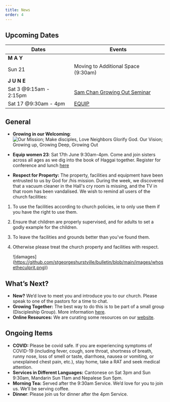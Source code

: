 ```yaml
---
title: News
order: 4
---
```


## Upcoming Dates

| Dates | Events |
| ----------- | ----------- | 
| **M A Y**  |  | 
|  Sun 21 | Moving to Additional Space (9:30am) |
| **J U N E**  |  | 
|  Sat 3 @9:15am - 2:15pm | [Sam Chan Growing Out Seminar](https://stgeorgeshurstville.org.au/growing-out-conference) |
|  Sat 17 @9:30am - 4pm | [EQUIP](https://stgeorgeshurstville.org.au/equip23) |


## General
- **Growing in our Welcoming**: 
![Our Mission; Make disciples, Love Neighbors Glorify God. Our Vision; Growing up, Growing Deep, Growing Out](https://raw.githubusercontent.com/stgeorgeshurstville/bulletin/blob/main/images/church%20stuff.png)

- **Equip women 23**: Sat 17th June 9:30am-4pm. Come and join sisters across all ages as we dig into the book of Haggai together. Register for conference and lunch [here]( https://stgeorgeshurstville.org.au/equip23)

- **Respect for Property:** The property, facilities and equipment have been entrusted to us by God for /his mission. During the week, we discovered that a vacuum cleaner in the Hall's cry room is missing, and the TV in that room has been vandalised. We wish to remind all users of the church facilities:  
1. To use the facilities according to church policies, ie to only use them if you have the right to use them. 
2. Ensure that children are properly supervised, and for adults to set a godly example for the children. 
3. To leave the facilities and grounds better than you've found them.
4. Otherwise please treat the church property and facilities with respect.

   ![damages]
   (https://github.com/stgeorgeshurstville/bulletin/blob/main/images/whosetheculprit.png))



## What’s Next?
- **New?** We’d love to meet you and introduce you to our church. Please speak to one of the pastors for a time to chat. 
- **Growing Together:** The best way to do this is to be part of a small group (Discipleship Group). More information [here]( https://stgeorgeshurstville.org.au/discipleship-groups). 
- **Online Resources:** We are curating some resources on our [website](https://stgeorgeshurstville.org.au/lets-talk-about-christianity).


## Ongoing Items
- **COVID:** Please be covid safe. If you are experiencing symptoms of COVID-19 (including fever, cough, sore throat, shortness of breath, runny nose, loss of smell or taste, diarrhoea, nausea or vomiting, or unexplained chest pain, etc.), stay home, take a RAT and seek medical attention.
- **Services in Different Languages:** Cantonese on Sat 3pm and Sun 9:30am, Mandarin Sun 11am and Nepalese Sun 5pm. 
- **Morning Tea:** Served after the 9:30am Service. We’d love for you to join us. We’ll be serving coffee. 
- **Dinner**: Please join us for dinner after the 4pm Service.
